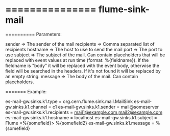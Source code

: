 ===============
flume-sink-mail
===============

==========
Parameters:

sender     => The sender of the mail
recipients => Comma separated list of recipients 
hostname   => The host to use to send the mail
port       => The port to use 
subject    => The subject of the mail. Can contain placeholders that will be 
              replaced with event values at run time (format: %{fieldname}).
              If the fieldname is "body" it will be replaced with the event 
              body, otherwise the field will be searched in the headers. If 
              it's not found it will be replaced by an empty string.
message    => The body of the mail. Can contain placeholders.

=======
Example:

es-mail-gw.sinks.k1.type       = org.cern.flume.sink.mail.MailSink
es-mail-gw.sinks.k1.channel    = c1
es-mail-gw.sinks.k1.sender     = mail@someserver
es-mail-gw.sinks.k1.recipients = mail1@example.com,mail2@example.com
es-mail-gw.sinks.k1.hostname   = localhost
es-mail-gw.sinks.k1.subject    = Flume <%{somefield}> %{somefield2}
es-mail-gw.sinks.k1.message    = %{somefield}

